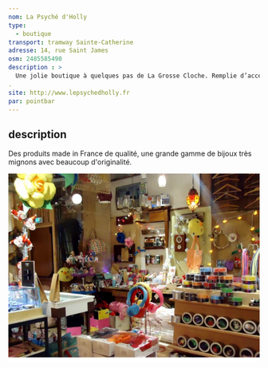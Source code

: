 ```yaml
---
nom: La Psyché d'Holly
type: 
  - boutique
transport: tramway Sainte-Catherine
adresse: 14, rue Saint James
osm: 2485585490
description : >
  Une jolie boutique à quelques pas de La Grosse Cloche. Remplie d’accessoires de mode en tout genre.
.
site: http://www.lepsychedholly.fr
par: pointbar
---
```


## description

Des produits made in France de qualité, une grande gamme de bijoux très mignons avec beaucoup d'originalité.

![Le Tchaï](./media/la-psyche-d-holly.jpg)

